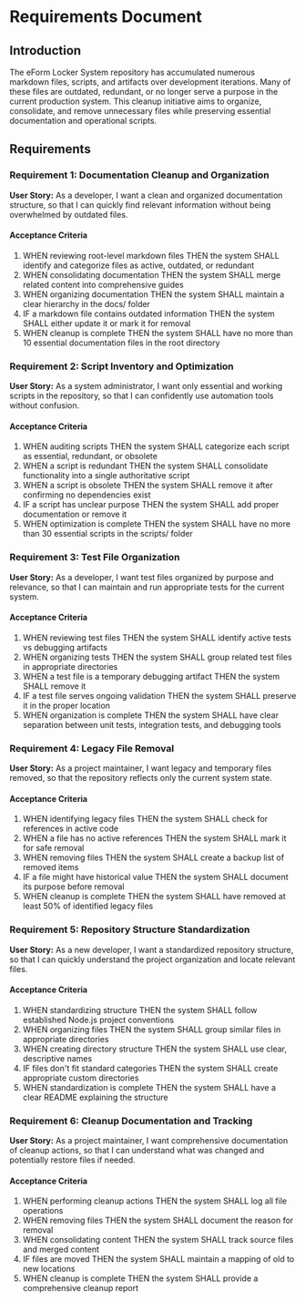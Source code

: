 # Requirements Document

## Introduction

The eForm Locker System repository has accumulated numerous markdown files, scripts, and artifacts over development iterations. Many of these files are outdated, redundant, or no longer serve a purpose in the current production system. This cleanup initiative aims to organize, consolidate, and remove unnecessary files while preserving essential documentation and operational scripts.

## Requirements

### Requirement 1: Documentation Cleanup and Organization

**User Story:** As a developer, I want a clean and organized documentation structure, so that I can quickly find relevant information without being overwhelmed by outdated files.

#### Acceptance Criteria

1. WHEN reviewing root-level markdown files THEN the system SHALL identify and categorize files as active, outdated, or redundant
2. WHEN consolidating documentation THEN the system SHALL merge related content into comprehensive guides
3. WHEN organizing documentation THEN the system SHALL maintain a clear hierarchy in the docs/ folder
4. IF a markdown file contains outdated information THEN the system SHALL either update it or mark it for removal
5. WHEN cleanup is complete THEN the system SHALL have no more than 10 essential documentation files in the root directory

### Requirement 2: Script Inventory and Optimization

**User Story:** As a system administrator, I want only essential and working scripts in the repository, so that I can confidently use automation tools without confusion.

#### Acceptance Criteria

1. WHEN auditing scripts THEN the system SHALL categorize each script as essential, redundant, or obsolete
2. WHEN a script is redundant THEN the system SHALL consolidate functionality into a single authoritative script
3. WHEN a script is obsolete THEN the system SHALL remove it after confirming no dependencies exist
4. IF a script has unclear purpose THEN the system SHALL add proper documentation or remove it
5. WHEN optimization is complete THEN the system SHALL have no more than 30 essential scripts in the scripts/ folder

### Requirement 3: Test File Organization

**User Story:** As a developer, I want test files organized by purpose and relevance, so that I can maintain and run appropriate tests for the current system.

#### Acceptance Criteria

1. WHEN reviewing test files THEN the system SHALL identify active tests vs debugging artifacts
2. WHEN organizing tests THEN the system SHALL group related test files in appropriate directories
3. WHEN a test file is a temporary debugging artifact THEN the system SHALL remove it
4. IF a test file serves ongoing validation THEN the system SHALL preserve it in the proper location
5. WHEN organization is complete THEN the system SHALL have clear separation between unit tests, integration tests, and debugging tools

### Requirement 4: Legacy File Removal

**User Story:** As a project maintainer, I want legacy and temporary files removed, so that the repository reflects only the current system state.

#### Acceptance Criteria

1. WHEN identifying legacy files THEN the system SHALL check for references in active code
2. WHEN a file has no active references THEN the system SHALL mark it for safe removal
3. WHEN removing files THEN the system SHALL create a backup list of removed items
4. IF a file might have historical value THEN the system SHALL document its purpose before removal
5. WHEN cleanup is complete THEN the system SHALL have removed at least 50% of identified legacy files

### Requirement 5: Repository Structure Standardization

**User Story:** As a new developer, I want a standardized repository structure, so that I can quickly understand the project organization and locate relevant files.

#### Acceptance Criteria

1. WHEN standardizing structure THEN the system SHALL follow established Node.js project conventions
2. WHEN organizing files THEN the system SHALL group similar files in appropriate directories
3. WHEN creating directory structure THEN the system SHALL use clear, descriptive names
4. IF files don't fit standard categories THEN the system SHALL create appropriate custom directories
5. WHEN standardization is complete THEN the system SHALL have a clear README explaining the structure

### Requirement 6: Cleanup Documentation and Tracking

**User Story:** As a project maintainer, I want comprehensive documentation of cleanup actions, so that I can understand what was changed and potentially restore files if needed.

#### Acceptance Criteria

1. WHEN performing cleanup actions THEN the system SHALL log all file operations
2. WHEN removing files THEN the system SHALL document the reason for removal
3. WHEN consolidating content THEN the system SHALL track source files and merged content
4. IF files are moved THEN the system SHALL maintain a mapping of old to new locations
5. WHEN cleanup is complete THEN the system SHALL provide a comprehensive cleanup report